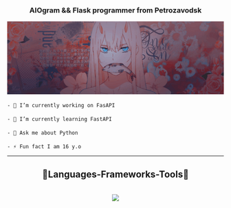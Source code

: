 <h3 align="center">AIOgram && Flask programmer from Petrozavodsk</h3>

<div align="center">
    <img src="https://github.com/NxtaSunstrike/NxtaSunstrike/blob/main/assets/Banner.gif"/><br/>
</div>



    - 🔭 I’m currently working on FasAPI
    
    - 🌱 I’m currently learning FastAPI
    
    - 💬 Ask me about Python
    
    - ⚡ Fun fact I am 16 y.o



<hr/>
    <h2 align="center">👻Languages-Frameworks-Tools👻</h2>
<br/>

<div align="center">
    <img src="https://skillicons.dev/icons?i=vscode,javascript,python,docker,fastapi"/><br/>
    
</div>
